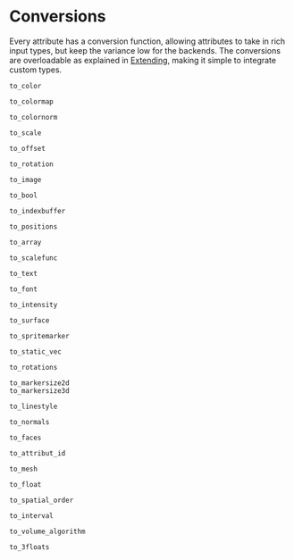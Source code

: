 # Conversions

Every attribute has a conversion function, allowing attributes to take in rich input
types, but keep the variance low for the backends.
The conversions are overloadable as explained in [Extending](@ref), making it simple
to integrate custom types.

```@docs
to_color

to_colormap

to_colornorm

to_scale

to_offset

to_rotation

to_image

to_bool

to_indexbuffer

to_positions

to_array

to_scalefunc

to_text

to_font

to_intensity

to_surface

to_spritemarker

to_static_vec

to_rotations

to_markersize2d
to_markersize3d

to_linestyle

to_normals

to_faces

to_attribut_id

to_mesh

to_float

to_spatial_order

to_interval

to_volume_algorithm

to_3floats
```
